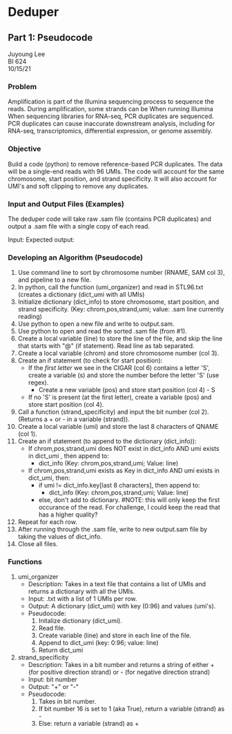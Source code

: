 
# Deduper
## Part 1: Pseudocode
Juyoung Lee\
BI 624\
10/15/21

### Problem
Amplification is part of the Illumina sequencing process to sequence the reads. During amplification, some strands can be  When running Illumina When sequencing libraries for RNA-seq, PCR duplicates are sequenced. PCR duplicates can cause inaccurate downstream analysis, including for RNA-seq, transcriptomics, differential expression, or genome assembly.

### Objective
Build a code (python) to remove reference-based PCR duplicates. The data will be a single-end reads with 96 UMIs. The code will account for the same chromosome, start position, and strand specificity. It will also account for UMI's and soft clipping to remove any duplicates.

### Input and Output Files (Examples)
The deduper code will take raw .sam file (contains PCR duplicates) and output a .sam file with a single copy of each read.

Input:
Expected output:

### Developing an Algorithm (Pseudocode)
1. Use command line to sort by chromosome number (RNAME, SAM col 3), and pipeline to a new file.
2. In python, call the function (umi_organizer) and read in STL96.txt (creates a dictionary (dict_umi with all UMIs)
3. Initialize dictionary (dict_info) to store chromosome, start position, and strand specificity. (Key: chrom,pos,strand,umi; value: .sam line currently reading)
4. Use python to open a new file and write to output.sam.
5. Use python to open and read the sorted .sam file (from #1).
6. Create a local variable (line) to store the line of the file, and skip the line that starts with "@" (if statement). Read line as tab separated.
7. Create a local variable (chrom) and store chromosome number (col 3).
8. Create an if statement (to check for start position):
    - If the *first letter* we see in the CIGAR (col 6) contains a letter 'S', create a variable (s) and store the number before the letter 'S' (use regex).
        - Create a new variable (pos) and store start position (col 4) - S
    - If no 'S' is present (at the first letter), create a variable (pos) and store start position (col 4).
9. Call a function (strand_specificity) and input the bit number (col 2). (Returns a + or - in a variable (strand)).
10. Create a local variable (umi) and store the last 8 characters of QNAME (col 1).
11. Create an if statement (to append to the dictionary (dict_info)):
    - If chrom,pos,strand,umi does NOT exist in dict_info AND umi exists in dict_umi , then append to:
        - dict_info (Key: chrom,pos,strand,umi; Value: line)
    - If chrom,pos,strand,umi exists as Key in dict_info AND umi exists in dict_umi, then:
        - if umi != dict_info.key[last 8 characters], then append to:
            - dict_info (Key: chrom,pos,strand,umi; Value: line)
        - else, don't add to dictionary. #NOTE: this will only keep the first occurance of the read. For challenge, I could keep the read that has a higher quality?
12. Repeat for each row.
13. After running through the .sam file, write to new output.sam file by taking the values of dict_info.
14. Close all files.


### Functions
1. umi_organizer
    - Description: Takes in a text file that contains a list of UMIs and returns a dictionary with all the UMIs.
    - Input: .txt with a list of 1 UMIs per row.
    - Output: A dictionary (dict_umi) with key (0:96) and values (umi's).
    - Pseudocode:
        1. Initalize dictionary (dict_umi).
        2. Read file.
        3. Create variable (line) and store in each line of the file.
        4. Append to dict_umi (key: 0:96; value: line)
        5. Return dict_umi
2. strand_specificity
    - Description: Takes in a bit number and returns a string of either + (for positive direction strand) or - (for negative direction strand) 
    - Input: bit number
    - Output: "+" or "-"
    - Pseudocode:
        1. Takes in bit number.
        2. If bit number 16 is set to 1 (aka True), return a variable (strand) as -
        3. Else: return a variable (strand) as +
